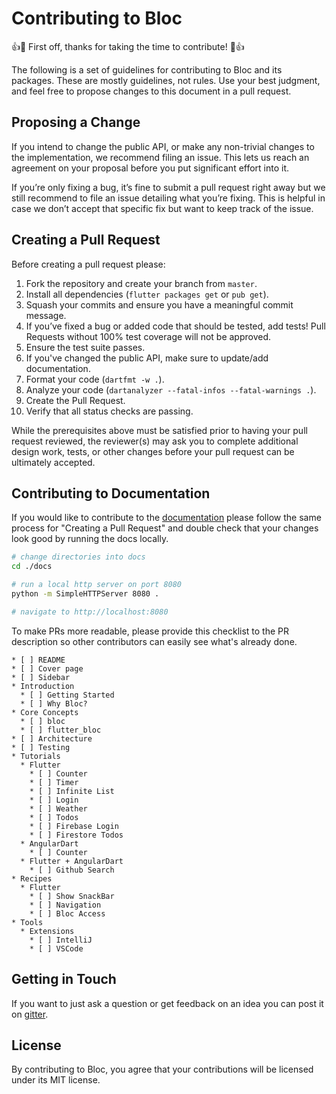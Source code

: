 # Contributing to Bloc

👍🎉 First off, thanks for taking the time to contribute! 🎉👍

The following is a set of guidelines for contributing to Bloc and its packages. These are mostly guidelines, not rules. Use your best judgment, and feel free to propose changes to this document in a pull request.

## Proposing a Change

If you intend to change the public API, or make any non-trivial changes to the implementation, we recommend filing an issue. This lets us reach an agreement on your proposal before you put significant effort into it.

If you’re only fixing a bug, it’s fine to submit a pull request right away but we still recommend to file an issue detailing what you’re fixing. This is helpful in case we don’t accept that specific fix but want to keep track of the issue.

## Creating a Pull Request

Before creating a pull request please:

1. Fork the repository and create your branch from `master`.
2. Install all dependencies (`flutter packages get` or `pub get`).
3. Squash your commits and ensure you have a meaningful commit message.
4. If you’ve fixed a bug or added code that should be tested, add tests! Pull Requests without 100% test coverage will not be approved.
5. Ensure the test suite passes.
6. If you've changed the public API, make sure to update/add documentation.
7. Format your code (`dartfmt -w .`).
8. Analyze your code (`dartanalyzer --fatal-infos --fatal-warnings .`).
9. Create the Pull Request.
10. Verify that all status checks are passing.

While the prerequisites above must be satisfied prior to having your pull request reviewed, the reviewer(s) may ask you to complete additional design work, tests, or other changes before your pull request can be ultimately accepted.

## Contributing to Documentation

If you would like to contribute to the [documentation](https://bloclibrary.dev) please follow the same process for "Creating a Pull Request" and double check that your changes look good by running the docs locally.

```sh
# change directories into docs
cd ./docs

# run a local http server on port 8080
python -m SimpleHTTPServer 8080 .

# navigate to http://localhost:8080
```

To make PRs more readable, please provide this checklist to the PR description so other contributors can easily see what's already done.

```text
* [ ] README
* [ ] Cover page
* [ ] Sidebar
* Introduction
  * [ ] Getting Started
  * [ ] Why Bloc?
* Core Concepts
  * [ ] bloc
  * [ ] flutter_bloc
* [ ] Architecture
* [ ] Testing
* Tutorials
  * Flutter
    * [ ] Counter
    * [ ] Timer
    * [ ] Infinite List
    * [ ] Login
    * [ ] Weather
    * [ ] Todos
    * [ ] Firebase Login
    * [ ] Firestore Todos
  * AngularDart
    * [ ] Counter
  * Flutter + AngularDart
    * [ ] Github Search
* Recipes
  * Flutter
    * [ ] Show SnackBar
    * [ ] Navigation
    * [ ] Bloc Access
* Tools
  * Extensions
    * [ ] IntelliJ
    * [ ] VSCode
```

## Getting in Touch

If you want to just ask a question or get feedback on an idea you can post it on [gitter](https://gitter.im/bloc_package/Lobby).

## License

By contributing to Bloc, you agree that your contributions will be licensed under its MIT license.
